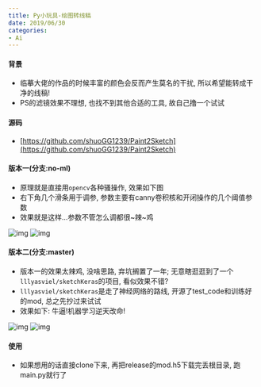 ```yaml
---
title: Py小玩具-绘图转线稿
date: 2019/06/30
categories: 
- Ai
---
```

#### 背景
* 临摹大佬的作品的时候丰富的颜色会反而产生莫名的干扰, 所以希望能转成干净的线稿!
*  PS的滤镜效果不理想, 也找不到其他合适的工具, 故自己撸一个试试

#### 源码
* [https://github.com/shuoGG1239/Paint2Sketch](https://github.com/shuoGG1239/Paint2Sketch)

#### 版本一(分支:no-ml)
* 原理就是直接用`opencv`各种骚操作, 效果如下图
* 右下角几个滑条用于调参, 参数主要有canny卷积核和开闭操作的几个阈值参数
* 效果就是这样...参数不管怎么调都很~辣~鸡

![img](/images/paint2sketch_remu_arg.png)
![img](/images/paint2sketch_sakura_arg.png)


#### 版本二(分支:master)
* 版本一的效果太辣鸡, 没啥思路, 弃坑搁置了一年; 无意瞎逛逛到了一个`lllyasviel/sketchKeras`的项目, 看似效果不错?
* `lllyasviel/sketchKeras`是走了神经网络的路线, 开源了test_code和训练好的mod, 总之先抄过来试试
* 效果如下: 牛逼!机器学习逆天改命!

![img](/images/paint2sketch_new_remu.jpg)
![img](/images/paint2sketch_new_chino.jpg)


#### 使用
* 如果想用的话直接clone下来, 再把release的mod.h5下载完丢根目录, 跑main.py就行了